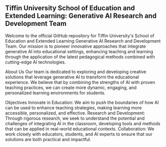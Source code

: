 ## Tiffin University School of Education and Extended Learning: Generative AI Research and Development Team

Welcome to the official GitHub repository for Tiffin University's School of Education and Extended Learning Generative AI Research and Development Team. Our mission is to pioneer innovative approaches that integrate generative AI into educational settings, enhancing teaching and learning through the application of the latest pedagogical methods combined with cutting-edge AI technologies.

About Us
Our team is dedicated to exploring and developing creative solutions that leverage generative AI to transform the educational experience. We believe that by combining the strengths of AI with proven teaching practices, we can create more dynamic, engaging, and personalized learning environments for students.

Objectives
Innovate in Education: We aim to push the boundaries of how AI can be used to enhance teaching strategies, making learning more accessible, personalized, and effective.
Research and Development: Through rigorous research, we seek to understand the potential and challenges of integrating AI in the classroom, developing tools and methods that can be applied in real-world educational contexts.
Collaboration: We work closely with educators, students, and AI experts to ensure that our solutions are both practical and impactful.
